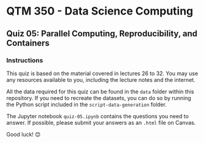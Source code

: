 # QTM 350 - Data Science Computing

## Quiz 05: Parallel Computing, Reproducibility, and Containers

### Instructions

This quiz is based on the material covered in lectures 26 to 32. You may use
any resources available to you, including the lecture notes and the internet.

All the data required for this quiz can be found in the `data` folder within this repository. If you need to recreate the datasets, you can do so by running the Python script included in the `script-data-generation` folder. 

The Jupyter notebook `quiz-05.ipynb` contains the questions you need to answer. If possible, please submit your answers as an `.html` file on Canvas.

Good luck! 😊

